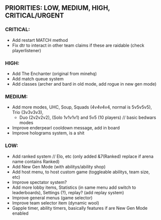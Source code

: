 ## PRIORITIES: LOW, MEDIUM, HIGH, CRITICAL/URGENT

### CRITICAL:
  - Add restart MATCH method
  - Fix dtr to interact in other team claims if these are raidable (check playerlistener)
  
### HIGH:
  - Add The Enchanter (original from minehq)
  - Add match queue system
  - Add classes (archer and bard in old mode, add rogue in new gen mode)

### MEDIUM:
  - Add more modes, UHC, Soup, Squads (4v4v4v4, normal is 5v5v5v5), Trio (3v3v3v3), 
    - Duo (2v2v2v2), (Solo 1v1v1v1) and 5v5 (10 players) // basic bedwars modes
  - Improve enderpearl cooldown message, add in board
  - Improve holograms system, is a shit
  
### LOW:
  - Add ranked system // Elo, etc (only added &7(Ranked) replace if arena name contains Ranked)
  - Add New Gen Mode (with abilitys/ability shop)
  - Add host menu, to host custom game (toggleable abilitys, team size, etc)
  - Improve spectator system?
  - Add more lobby items, Statistics (in same menu add switch to leaderboards), Settings (?), replay? (add replay system)
  - Improve general menus (game selector)
  - Improve team selector item (dynamic wool)
  - Gapple timer, ability timers, basically features if are New Gen Mode enabled